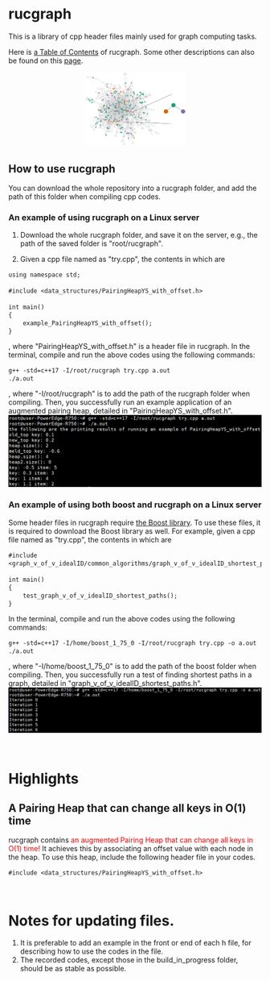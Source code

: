 # rucgraph

This is a library of cpp header files mainly used for graph computing tasks.

Here is [a Table of Contents](assets/Introduction.pdf) of rucgraph. Some other descriptions can also be found on this [page](https://yahuisun.github.io/rucgraph/).

<p align="center">
<img src="/assets/images/manual_Kaggle_lowquality.jpg" alt="drawing" width="200"/>
</p>



## How to use rucgraph

You can download the whole repository into a rucgraph folder, and add the path of this folder when compiling cpp codes.


### An example of using rucgraph on a Linux server

1. Download the whole rucgraph folder, and save it on the server, e.g., the path of the saved folder is "root/rucgraph".

2. Given a cpp file named as "try.cpp", the contents in which are
```
using namespace std;

#include <data_structures/PairingHeapYS_with_offset.h>

int main()
{
	example_PairingHeapYS_with_offset();
}
```
, where "PairingHeapYS_with_offset.h" is a header file in rucgraph. In the terminal, compile and run the above codes using the following commands:
```
g++ -std=c++17 -I/root/rucgraph try.cpp a.out
./a.out
```
, where "-I/root/rucgraph" is to add the path of the rucgraph folder when compiling. Then, you successfully run an example application of an augmented pairing heap, detailed in "PairingHeapYS_with_offset.h".
![](/assets/images/202212171254231.png)


### An example of using both boost and rucgraph on a Linux server

Some header files in rucgraph require [the Boost library](https://www.boost.org/). To use these files, it is required to download the Boost library as well. For example, given a cpp file named as "try.cpp", the contents in which are
```
#include <graph_v_of_v_idealID/common_algorithms/graph_v_of_v_idealID_shortest_paths.h>

int main()
{
	test_graph_v_of_v_idealID_shortest_paths();
}
```
In the terminal, compile and run the above codes using the following commands:
```
g++ -std=c++17 -I/home/boost_1_75_0 -I/root/rucgraph try.cpp -o a.out
./a.out
```
, where "-I/home/boost_1_75_0" is to add the path of the boost folder when compiling. Then, you successfully run a test of finding shortest paths in a graph, detailed in "graph_v_of_v_idealID_shortest_paths.h".
![](/assets/images/20221217183837.png)

<br/>


# Highlights

## A Pairing Heap that can change all keys in O(1) time

rucgraph contains <span style="color:red">an augmented Pairing Heap that can change all keys in O(1) time!</span> It achieves this by associating an offset value with each node in the heap. To use this heap, include the following header file in your codes.
```
#include <data_structures/PairingHeapYS_with_offset.h>
```
<br/>


# Notes for updating files.

1. It is preferable to add an example in the front or end of each h file, for describing how to use the codes in the file.
2. The recorded codes, except those in the build_in_progress folder, should be as stable as possible.
